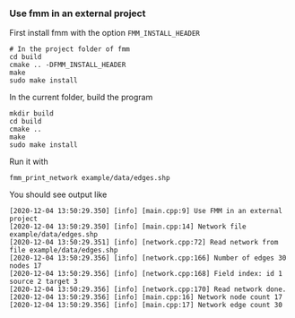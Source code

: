 ### Use fmm in an external project

First install fmm with the option `FMM_INSTALL_HEADER`

```
# In the project folder of fmm
cd build
cmake .. -DFMM_INSTALL_HEADER
make
sudo make install
```

In the current folder, build the program
```
mkdir build
cd build
cmake ..
make
sudo make install
```

Run it with

```
fmm_print_network example/data/edges.shp
```

You should see output like

```
[2020-12-04 13:50:29.350] [info] [main.cpp:9] Use FMM in an external project
[2020-12-04 13:50:29.350] [info] [main.cpp:14] Network file example/data/edges.shp
[2020-12-04 13:50:29.351] [info] [network.cpp:72] Read network from file example/data/edges.shp
[2020-12-04 13:50:29.356] [info] [network.cpp:166] Number of edges 30 nodes 17
[2020-12-04 13:50:29.356] [info] [network.cpp:168] Field index: id 1 source 2 target 3
[2020-12-04 13:50:29.356] [info] [network.cpp:170] Read network done.
[2020-12-04 13:50:29.356] [info] [main.cpp:16] Network node count 17
[2020-12-04 13:50:29.356] [info] [main.cpp:17] Network edge count 30
```
